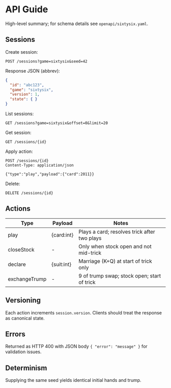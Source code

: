 # API Guide

High-level summary; for schema details see `openapi/sixtysix.yaml`.

## Sessions

Create session:

```http
POST /sessions?game=sixtysix&seed=42
```

Response JSON (abbrev):

```json
{
  "id": "abc123",
  "game": "sixtysix",
  "version": 1,
  "state": { }
}
```

List sessions:

```http
GET /sessions?game=sixtysix&offset=0&limit=20
```

Get session:

```http
GET /sessions/{id}
```

Apply action:

```http
POST /sessions/{id}
Content-Type: application/json

{"type":"play","payload":{"card":2011}}
```

Delete:

```http
DELETE /sessions/{id}
```

## Actions

| Type | Payload | Notes |
|------|---------|-------|
| play | {card:int} | Plays a card; resolves trick after two plays |
| closeStock | - | Only when stock open and not mid-trick |
| declare | {suit:int} | Marriage (K+Q) at start of trick only |
| exchangeTrump | - | 9 of trump swap; stock open; start of trick |

## Versioning

Each action increments `session.version`. Clients should treat the response as canonical state.

## Errors

Returned as HTTP 400 with JSON body `{ "error": "message" }` for validation issues.

## Determinism

Supplying the same seed yields identical initial hands and trump.
